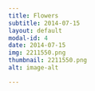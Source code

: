 ```yaml
---
title: Flowers
subtitle: 2014-07-15
layout: default
modal-id: 4
date: 2014-07-15
img: 2211550.png
thumbnail: 2211550.png
alt: image-alt

---
```

